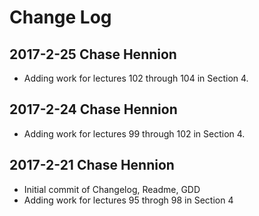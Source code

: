 # Change Log

## 2017-2-25 Chase Hennion

* Adding work for lectures 102 through 104 in Section 4.

## 2017-2-24 Chase Hennion

* Adding work for lectures 99 through 102 in Section 4.

## 2017-2-21 Chase Hennion

* Initial commit of Changelog, Readme, GDD
* Adding work for lectures 95 throgh 98 in Section 4
